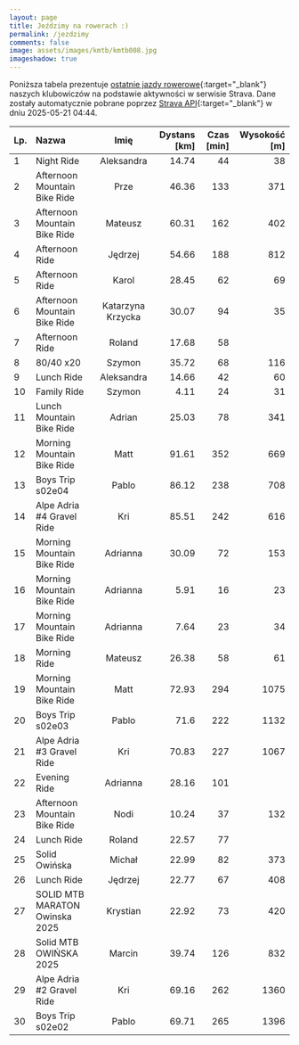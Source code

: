 ```yaml
---
layout: page
title: Jeździmy na rowerach :)
permalink: /jezdzimy
comments: false
image: assets/images/kmtb/kmtb008.jpg
imageshadow: true
---
```


Poniższa tabela prezentuje [ostatnie jazdy rowerowe](https://www.strava.com/clubs/336381){:target="_blank"} naszych klubowiczów na podstawie aktywności w serwisie Strava. Dane zostały automatycznie pobrane poprzez [Strava API](https://developers.strava.com/docs/reference/#api-Clubs-getClubActivitiesById){:target="_blank"} w dniu 2025-05-21 04:44.

Lp. | Nazwa | Imię | Dystans [km] | Czas [min] | Wysokość [m]
:--- | :--- | :---: | ---: | ---: | ---:
1|Night Ride|Aleksandra|14.74|44|38
2|Afternoon Mountain Bike Ride|Prze|46.36|133|371
3|Afternoon Mountain Bike Ride|Mateusz|60.31|162|402
4|Afternoon Ride|Jędrzej|54.66|188|812
5|Afternoon Ride|Karol|28.45|62|69
6|Afternoon Mountain Bike Ride|Katarzyna Krzycka|30.07|94|35
7|Afternoon Ride|Roland|17.68|58|
8|80/40 x20|Szymon|35.72|68|116
9|Lunch Ride|Aleksandra|14.66|42|60
10|Family Ride|Szymon|4.11|24|31
11|Lunch Mountain Bike Ride|Adrian|25.03|78|341
12|Morning Mountain Bike Ride|Matt|91.61|352|669
13|Boys Trip s02e04|Pablo|86.12|238|708
14|Alpe Adria #4 Gravel Ride|Kri|85.51|242|616
15|Morning Mountain Bike Ride|Adrianna|30.09|72|153
16|Morning Mountain Bike Ride|Adrianna|5.91|16|23
17|Morning Mountain Bike Ride|Adrianna|7.64|23|34
18|Morning Ride|Mateusz|26.38|58|61
19|Morning Mountain Bike Ride|Matt|72.93|294|1075
20|Boys Trip s02e03|Pablo|71.6|222|1132
21|Alpe Adria #3 Gravel Ride|Kri|70.83|227|1067
22|Evening Ride|Adrianna|28.16|101|
23|Afternoon Mountain Bike Ride|Nodi|10.24|37|132
24|Lunch Ride|Roland|22.57|77|
25|Solid Owińska|Michał|22.99|82|373
26|Lunch Ride|Jędrzej|22.77|67|408
27|SOLID MTB MARATON Owinska 2025|Krystian|22.92|73|420
28|Solid MTB OWIŃSKA 2025|Marcin|39.74|126|832
29|Alpe Adria #2 Gravel Ride|Kri|69.16|262|1360
30|Boys Trip s02e02|Pablo|69.71|265|1396
